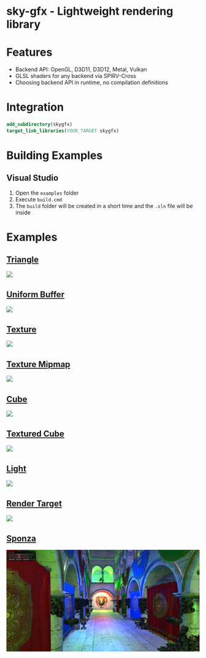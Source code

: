 # sky-gfx - Lightweight rendering library

# Features
- Backend API: OpenGL, D3D11, D3D12, Metal, Vulkan
- GLSL shaders for any backend via SPIRV-Cross
- Choosing backend API in runtime, no compilation definitions

# Integration

```cmake
add_subdirectory(skygfx)
target_link_libraries(YOUR_TARGET skygfx)
```

# Building Examples

## Visual Studio
1. Open the `examples` folder
2. Execute `build.cmd`
3. The `build` folder will be created in a short time and the `.sln` file will be inside

# Examples

## [Triangle](examples/01_triangle)

![](https://user-images.githubusercontent.com/3295141/173175376-c33d287d-4cc5-4070-9f08-d1379b6b4374.png)

## [Uniform Buffer](examples/02_uniform)

![](https://user-images.githubusercontent.com/3295141/185045316-e3aff95c-f5e8-44a0-ae11-d435676b88e4.gif)

## [Texture](examples/03_texture)

![](https://user-images.githubusercontent.com/3295141/173175982-79d1f92f-76bf-4dea-adf2-973f66db4b02.png)

## [Texture Mipmap](examples/04_texture_mipmap)

![](https://user-images.githubusercontent.com/3295141/173176075-7fdb9759-e3ca-4447-b439-2acd27f7ced9.gif)

## [Cube](examples/05_cube)

![](https://user-images.githubusercontent.com/3295141/173178283-083e54c7-488d-457f-91f1-e4685ecc3538.gif)

## [Textured Cube](examples/06_textured_cube)

![](https://user-images.githubusercontent.com/3295141/173226641-41363763-272a-46c4-9da5-beae22fff94c.gif)

## [Light](examples/07_light)

![](https://user-images.githubusercontent.com/3295141/174522886-2c72e7f0-18b1-405d-9c7b-a40eb65b5544.gif)

## [Render Target](examples/08_render_target)

![](https://user-images.githubusercontent.com/3295141/174523347-3e8f54bb-db2f-48e1-ab59-ef39c274915d.gif)

## [Sponza](https://github.com/okhmanyuk-ev/sky-gfx-sponza-demo)

![](https://github.com/okhmanyuk-ev/sky-gfx-sponza-demo/blob/master/assets/screenshot.png)

